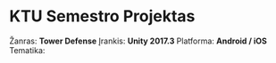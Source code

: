 # KTU Semestro Projektas

Žanras:  	**Tower Defense**
Įrankis: 	**Unity 2017.3**
Platforma:	**Android / iOS**
Tematika:	